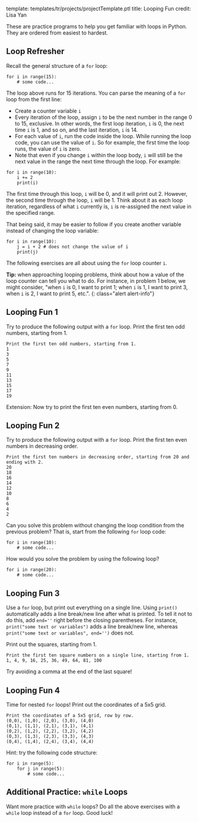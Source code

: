 template: templates/tr/projects/projectTemplate.ptl
title: Looping Fun
credit: Lisa Yan

These are practice programs to help you get familiar with loops in Python. They are ordered from easiest to hardest.

## Loop Refresher
Recall the general structure of a `for` loop:

```
for i in range(15):
    # some code...
```

The loop above runs for 15 iterations. You can parse the meaning of a `for` loop from the first line:

+ Create a counter variable `i`
+ Every iteration of the loop, assign `i` to be the next number in the range 0 to 15, exclusive.  In other words, the first loop iteration, `i` is 0, the next time `i` is 1, and so on, and the last iteration, `i` is 14.
+ For each value of `i`, run the code inside the loop. While running the loop code, you can use the value of `i`. So for example, the first time the loop runs, the value of `i` is zero.
+ Note that even if you change `i` within the loop body, `i` will still be the next value in the range the next time through the loop.  For example:

```
for i in range(10):
    i += 2
    print(i)
```

The first time through this loop, `i` will be 0, and it will print out 2.  However, the second time through the loop, `i` will be 1.  Think about it as each loop iteration, regardless of what `i` currently is, `i` is re-assigned the next value in the specified range.

That being said, it may be easier to follow if you create another variable instead of changing the loop variable:

```
for i in range(10):
    j = i + 2 # does not change the value of i
    print(j)
```

The following exercises are all about using the `for` loop counter `i`.

**Tip:** when approaching looping problems, think about how a value of the loop counter can tell you what to do.  For instance, in problem 1 below, we might consider, "when `i` is 0, I want to print 1; when `i` is 1, I want to print 3, when `i` is 2, I want to print 5, etc.".
{: class="alert alert-info"}

## Looping Fun 1
Try to produce the following output with a `for` loop. Print the first ten odd numbers, starting from 1.

```
Print the first ten odd numbers, starting from 1.
1
3
5
7
9
11
13
15
17
19
```

Extension: Now try to print the first ten even numbers, starting from 0.

## Looping Fun 2
Try to produce the following output with a `for` loop. Print the first ten even numbers in decreasing order.

```
Print the first ten numbers in decreasing order, starting from 20 and ending with 2.
20
18
16
14
12
10
8
6
4
2
```

Can you solve this problem without changing the loop condition from the previous problem? That is, start from the following `for` loop code:

```
for i in range(10):
	# some code...
```

How would you solve the problem by using the following loop?

```
for i in range(20):
	# some code...
```

## Looping Fun 3
Use a `for` loop, but print out everything on a single line. Using `print()` automatically adds a line break/new line after what is printed.  To tell it not to do this, add `end=''` right before the closing parentheses.  For instance, `print("some text or variables")` adds a line break/new line, whereas `print("some text or variables", end='')` does not.

Print out the squares, starting from 1.

```
Print the first ten square numbers on a single line, starting from 1.
1, 4, 9, 16, 25, 36, 49, 64, 81, 100
```

Try avoiding a comma at the end of the last square!

## Looping Fun 4
Time for nested `for` loops!  Print out the coordinates of a 5x5 grid.

```
Print the coordinates of a 5x5 grid, row by row.
(0,0), (1,0), (2,0), (3,0), (4,0)
(0,1), (1,1), (2,1), (3,1), (4,1)
(0,2), (1,2), (2,2), (3,2), (4,2)
(0,3), (1,3), (2,3), (3,3), (4,3)
(0,4), (1,4), (2,4), (3,4), (4,4)
```

Hint: try the following code structure:
```
for i in range(5):
	for j in range(5):
		# some code...
```

## Additional Practice: `while` Loops
Want more practice with `while` loops? Do all the above exercises with a `while` loop instead of a `for` loop. Good luck!
